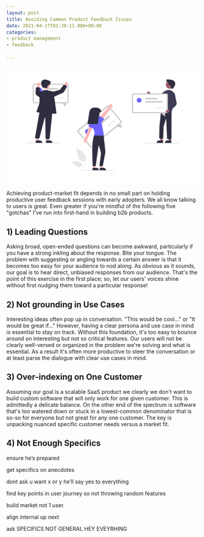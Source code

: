 ```yaml
---
layout: post
title: Avoiding Common Product Feedback Issues
date: 2021-04-17T02:39:11.000+00:00
categories:
- product management
- feedback

---
```

![Cover](/assets/workcover.png)

Achieving product-market fit depends in no small part on holding productive user feedback sessions with early adopters. We all know talking to users is great. Even greater if you're mindful of the following five "gotchas" I've run into first-hand in building b2b products.

## 1) Leading Questions

Asking broad, open-ended questions can become awkward, particularly if you have a strong inkling about the response. Bite your tongue. The problem with suggesting or angling towards a certain answer is that it becomes too easy for your audience to nod along. As obvious as it sounds, our goal is to hear direct, unbiased responses from our audience. That's the point of this exercise in the first place; so, let our users' voices shine without first nudging them toward a particular response!

## 2) Not grounding in Use Cases

Interesting ideas often pop up in conversation. "This would be cool..." or "It would be great if..." However, having a clear persona and use case in mind is essential to stay on track. Without this foundation, it's too easy to bounce around on interesting but not so critical features. Our users will not be clearly well-versed or organized in the problem we're solving and what is essential. As a result it's often more productive to steer the conversation or at least parse the dialogue with clear use cases in mind.

## 3) Over-indexing on One Customer

Assuming our goal is a scalable SaaS product we clearly we don't want to build custom software that will only work for one given customer. This is admittedly a delicate balance. On the other end of the spectrum is software that's too watered down or stuck in a lowest-common denominator that is so-so for everyone but not great for any one customer. The key is unpacking nuanced specific customer needs versus a market fit. 

## 4) Not Enough Specifics

ensure he’s prepared

get specifics on anecdotes

dont ask u want x or y he’ll say yes to everything

find key points in user journey so not throwing random features

build market not 1 user.

align internal up next

ask SPECIFICS NOT GENERAL HEY EVEYRHING